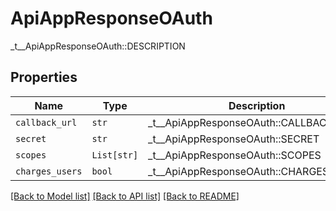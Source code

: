 # ApiAppResponseOAuth

_t__ApiAppResponseOAuth::DESCRIPTION

## Properties
Name | Type | Description | Notes
------------ | ------------- | ------------- | -------------
| `callback_url` | ```str``` |  _t__ApiAppResponseOAuth::CALLBACK_URL  |  |
| `secret` | ```str``` |  _t__ApiAppResponseOAuth::SECRET  |  |
| `scopes` | ```List[str]``` |  _t__ApiAppResponseOAuth::SCOPES  |  |
| `charges_users` | ```bool``` |  _t__ApiAppResponseOAuth::CHARGES_USERS  |  |

[[Back to Model list]](../README.md#documentation-for-models) [[Back to API list]](../README.md#documentation-for-api-endpoints) [[Back to README]](../README.md)



